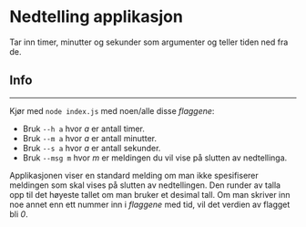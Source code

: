 # Nedtelling applikasjon
Tar inn timer, minutter og sekunder som argumenter og teller tiden ned fra de. 

## Info
---
Kjør med `node index.js` med noen/alle disse *flaggene*:
 * Bruk `--h a` hvor *a* er antall timer.
 * Bruk `--m a` hvor *a* er antall minutter.
 * Bruk `--s a` hvor *a* er antall sekunder.
 * Bruk `--msg m` hvor *m* er meldingen du vil vise på slutten av nedtellinga.

Applikasjonen viser en standard melding om man ikke spesifiserer meldingen som skal vises på slutten av nedtellingen. 
Den runder av talla opp til det høyeste tallet om man bruker et desimal tall. 
Om man skriver inn noe annet enn ett nummer inn i *flaggene* med tid, vil det verdien av flagget bli *0*.
